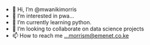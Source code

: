 - 👋 Hi, I’m @mwanikimorris
- 👀 I’m interested in pwa...
- 🌱 I’m currently learning python.
- 💞️ I’m looking to collaborate on data science projects
- 📫 How to reach me ...morrism@emenet.co.ke

<!---
mwanikimorris/mwanikimorris is a ✨ special ✨ repository because its `README.md` (this file) appears on your GitHub profile.
You can click the Preview link to take a look at your changes.
--->

